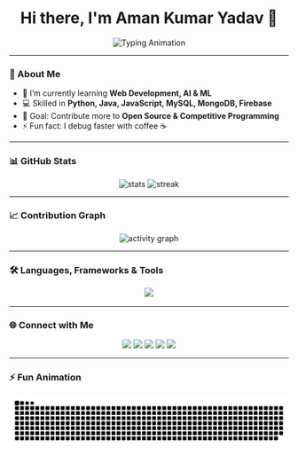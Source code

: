 <h1 align="center">
  Hi there, I'm Aman Kumar Yadav 👋
</h1>

<p align="center">
  <img src="https://readme-typing-svg.herokuapp.com?font=Fira+Code&duration=3000&pause=1000&color=00F78C&center=true&vCenter=true&width=435&lines=Full+Stack+Developer;Machine+Learning+Enthusiast;Competitive+Programmer;Always+Learning+New+Things" alt="Typing Animation" />
</p>

---

### 🚀 About Me
- 🌱 I’m currently learning **Web Development, AI & ML**  
- 💻 Skilled in **Python, Java, JavaScript, MySQL, MongoDB, Firebase**  
- 🎯 Goal: Contribute more to **Open Source & Competitive Programming**  
- ⚡ Fun fact: I debug faster with coffee ☕  

---

### 📊 GitHub Stats
<p align="center">
  <img src="https://github-readme-stats.vercel.app/api?username=amanyadav001&show_icons=true&theme=radical" alt="stats" height="165"/>
  <img src="https://github-readme-streak-stats.herokuapp.com?user=amanyadav001&theme=radical&hide_border=false" alt="streak" height="165"/>
</p>

---

### 📈 Contribution Graph
<p align="center">
  <img src="https://github-readme-activity-graph.vercel.app/graph?username=amanyadav001&theme=radical&hide_border=true" alt="activity graph"/>
</p>

---

### 🛠️ Languages, Frameworks & Tools
<p align="center">
  <img src="https://skillicons.dev/icons?i=python,java,javascript,html,css,mysql,mongodb,firebase,git,github,vscode&perline=6" />
</p>

---

### 🌐 Connect with Me
<p align="center">
  <a href="https://www.linkedin.com/in/aman-yadav-a3811128a/"><img src="https://img.shields.io/badge/LinkedIn-%230077B5.svg?&style=for-the-badge&logo=linkedin&logoColor=white" /></a>
  <a href="mailto:yadavamanmau@gmail.com"><img src="https://img.shields.io/badge/Email-D14836?style=for-the-badge&logo=gmail&logoColor=white" /></a>
  <a href="https://leetcode.com/u/yadavaman01/"><img src="https://img.shields.io/badge/LeetCode-FFA116?style=for-the-badge&logo=leetcode&logoColor=black" /></a>
  <a href="https://www.hackerrank.com/profile/yadavamanmau"><img src="https://img.shields.io/badge/Hackerrank-2EC866?style=for-the-badge&logo=hackerrank&logoColor=white" /></a>
  <a href="https://codeforces.com/profile/amanyadav001"><img src="https://img.shields.io/badge/Codeforces-1F8ACB?style=for-the-badge&logo=codeforces&logoColor=white" /></a>
</p>

---

### ⚡ Fun Animation
<p align="center">
  <img src="https://raw.githubusercontent.com/Platane/snk/output/github-contribution-grid-snake.svg" alt="snake animation" />
</p>
